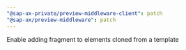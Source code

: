 ```yaml
---
"@sap-ux-private/preview-middleware-client": patch
"@sap-ux/preview-middleware": patch
---
```


Enable adding fragment to elements cloned from a template
